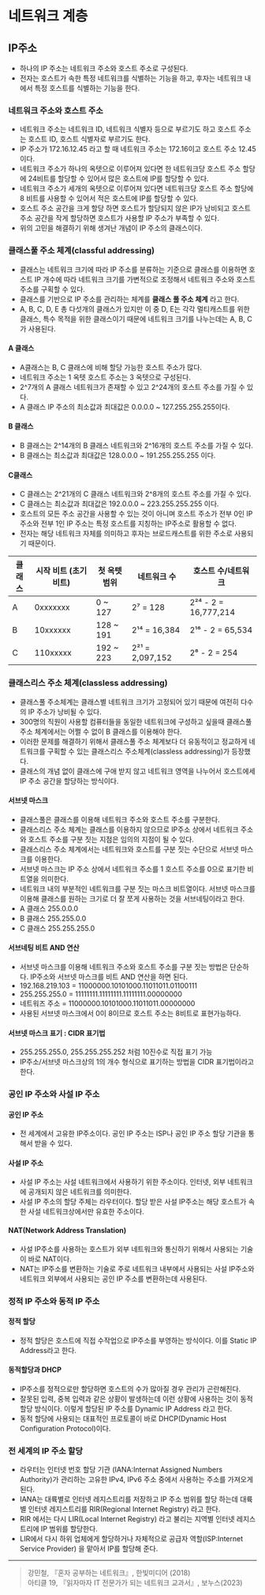 # 네트워크 계층 
## IP주소 
- 하나의 IP 주소는 네트워크 주소와 호스트 주소로 구성된다. 
- 전자는 호스트가 속한 특정 네트워크를 식별하는 기능을 하고, 후자는 네트워크 내에서 특정 호스트를 식별하는 기능을 한다.  

### 네트워크 주소와 호스트 주소 
- 네트워크 주소는 네트워크 ID, 네트워크 식별자 등으로 부르기도 하고 호스트 주소는 호스트 ID, 호스트 식별자로 부르기도 한다. 
- IP 주소가 172.16.12.45 라고 할 때 네트워크 주소는 172.16이고 호스트 주소 12.45이다.  
- 네트워크 주소가 하나의 옥텟으로 이루어져 있다면 한 네트워크당 호스트 주소 할당에 24비트를 할당할 수 있어서 많은 호스트에 IP를 할당할 수 있다. 
- 네트워크 주소가 세개의 옥텟으로 이루어져 있다면 네트워크당 호스트 주소 할당에 8 비트를 사용할 수 있어서 적은 호스트에 IP를 할당할 수 있다. 
- 호스트 주소 공간을 크게 할당 하면 호스트가 할당되지 않은 IP가 낭비되고 호스트 주소 공간을 작게 할당하면 호스트가 사용할 IP 주소가 부족할 수 있다. 
- 위의 고민을 해결하기 위해 생겨난 개념이 IP 주소의 클래스이다. 

### 클래스풀 주소 체계(classful addressing) 
- 클래스는 네트워크 크기에 따라 IP 주소를 분류하는 기준으로 클래스를 이용하면 호스트 IP 개수에 따라 네트워크 크기를 가변적으로 조정해서 네트워크 주소와 호스트 주소를 구획할 수 있다. 
- 클래스를 기반으로 IP 주소를 관리하는 체계를 **클래스 풀 주소 체계** 라고 한다. 
- A, B, C, D, E  총 다섯개의 클래스가 있지만  이 중 D, E는 각각 멀티캐스트를 위한 클래스, 특수 목적을 위한 클래스이기 때문에 네트워크 크기를 나누는데는 A, B, C가 사용된다.  

#### A 클래스 
- A클래스는 B, C 클래스에 비해 할당 가능한 호스트 주소가 많다. 
- 네트워크 주소는 1 옥텟 호스트 주소는 3 옥텟으로 구성된다. 
- 2^7개의 A 클래스 네트워크가 존재할 수 있고 2^24개의 호스트 주소를 가질 수 있다. 
- A 클래스 IP 주소의 최소값과 최대값은 0.0.0.0 ~ 127.255.255.255이다. 

#### B 클래스 
- B 클래스는 2^14개의 B 클래스 네트워크와 2^16개의 호스트 주소를 가질 수 있다. 
- B 클래스는 최소값과 최대값은 128.0.0.0 ~ 191.255.255.255 이다. 

#### C클래스 
- C 클래스는 2^21개의 C 클래스 네트워크와 2^8개의 호스트 주소를 가질 수 있다. 
- C 클래스는 최소값과 최대값은 192.0.0.0 ~ 223.255.255.255 이다.   
- 호스트의 모든 주소 공간을 사용할 수 있는 것이 아니며 호스트 주소가 전부 0인 IP 주소와 전부 1인 IP 주소는 특정 호스트를 지칭하는 IP주소로 활용할 수 없다. 
- 전자는 해당 네트워크 자체를 의미하고 후자는 브로드캐스트를 위한 주소로 사용되기 때문이다. 
  
| 클래스 | 시작 비트 (초기 비트) | 첫 옥텟 범위 | 네트워크 수| 호스트 수/네트워크 |
|--------|------------------------|--------------|------------------------|------------------------------|
| A      | 0xxxxxxx               | 0 ~ 127      | 2⁷ = 128               | 2²⁴ - 2 = 16,777,214         |
| B      | 10xxxxxx               | 128 ~ 191    | 2¹⁴ = 16,384           | 2¹⁶ - 2 = 65,534             |
| C      | 110xxxxx               | 192 ~ 223    | 2²¹ = 2,097,152        | 2⁸ - 2 = 254                 |


### 클래스리스 주소 체계(classless addressing) 
- 클래스풀 주소체계는 클래스별 네트워크 크기가 고정되어 있기 때문에 여전히 다수의 IP 주소가 낭비될 수 있다. 
- 300명의 직원이 사용할 컴퓨터들을 동일한 네트워크에 구성하고 싶을때 클래스풀 주소 체계에서는 어쩔 수 없이 B 클래스를 이용해야 한다. 
- 이러한 문제를 해결하기 위해서 클래스풀 주소 체계보다 더 유동적이고 정교하게 네트워크를 구획할 수 있는 클래스리스 주소체계(classless addressing)가 등장했다. 
- 클래스의 개념 없이 클래스에 구애 받지 않고 네트워크 영역을 나누어서 호스트에세 IP 주소 공간을 할당하는 방식이다. 
  
#### 서브넷 마스크 
- 클래스풀은 클래스를 이용해 네트워크 주소와 호스트 주소를 구분한다.
- 클래스리스 주소 체계는 클래스를 이용하지 않으므로 IP주소 상에서 네트워크 주소와 호스트 주소를 구분 짓는 지점은 임의의 지점이 될 수 있다. 
- 클래스리스 주소 체계에서는 네트워크와 호스트를 구분 짓는 수단으로 서브넷 마스크를 이용한다. 
- 서브넷 마스크는 IP 주소 상에서 네트워크 주소를 1 호스트 주소를 0으로 표기한 비트열을 의미한다. 
- 네트워크 내의 부분적인 네트워크를 구분 짓는 마스크 비트열이다. 서브넷 마스크를 이용해 클래스를 원하는 크기로 더 잘 쪼게 사용하는 것을 서브네팅이라고 한다. 
- A 클래스 255.0.0.0
- B 클래스 255.255.0.0 
- C 클래스 255.255.255.0 
  
#### 서브네팅 비트 AND 연산 
- 서브넷 마스크를 이용해 네트워크 주소와 호스트 주소를 구분 짓는 방법은 단순하다. IP주소와 서브넷 마스크를 비트 AND 연산을 하면 된다. 
- 192.168.219.103 = 11000000.10101000.11011011.01100111
- 255.255.255.0   = 11111111.11111111.11111111.00000000 
- 네트워즈 주소    = 11000000.10101000.11011011.00000000 
- 사용된 서브넷 마스크에서 0이 8이므로 호스트 주소는 8비트로 표현가능하다. 
  
#### 서브넷 마스크 표기 : CIDR 표기법 
- 255.255.255.0, 255.255.255.252 처럼 10진수로 직접 표기 가능 
- IP주소/서브넷 마스크상의 1의 개수 형식으로 표기하는 방법을 CIDR 표기법이라고 한다. 
  
### 공인 IP 주소와 사설 IP 주소 
#### 공인 IP 주소 
- 전 세계에서 고유한 IP주소이다. 공인 IP 주소는 ISP나 공인 IP 주소 할당 기관을 통해서 받을 수 있다. 

#### 사설 IP 주소 
- 사설 IP 주소는 사설 네트워크에서 사용하기 위한 주소이다. 인터넷, 외부 네트워크에 공개되지 않은 네트워크를 의미한다. 
- 사설 IP 주소의 할당 주체는 라우터이다. 할당 받은 사설 IP주소는 해당 호스트가 속한 사설 네트워크상에서만 유효한 주소이다. 

#### NAT(Network Address Translation)
- 사설 IP주소를 사용하는 호스트가 외부 네트워크와 통신하기 위해서 사용되는 기술이 바로 NAT이다. 
- NAT는 IP주소를 변환하는 기술로 주로 네트워크 내부에서 사용되는 사설 IP주소와 네트워크 외부에서 사용되는 공인 IP 주소를 변환하는데 사용된다. 

### 정적 IP 주소와 동적 IP 주소 
#### 정적 할당 
- 정적 할당은 호스트에 직접 수작업으로 IP주소를 부영하는 방식이다. 이를 Static IP Address라고 한다. 

#### 동적할당과 DHCP 
- IP주소를 정적으로만 할당하면 호스트의 수가 많아질 경우 관리가 곤란해진다. 
- 잘못된 입력, 중복 입력과 같은 상황이 발생하는데 이런 상황에 사용하는 것이 동적 할당 방식이다. 이렇게 할당된 IP 주소를 Dynamic IP Address 라고 한다. 
- 동적 할당에 사용되는 대표적인 프로토콜이 바로 DHCP(Dynamic Host Configuration Protocol)이다. 

### 전 세계의 IP 주소 할당 
- 라우터는 인터넷 번호 할당 기관 (IANA:Internat Assigned Numbers Authority)가 관리하는 고유한 IPv4, IPv6 주소 중에서 사용하는 주소를 가져오게 된다. 
- IANA는 대륙별로 인터넷 레지스트리를 저장하고 IP 주소 범위를 할당 하는데 대륙별 인터넷 레지스트리를 RIR(Regional Internet Registry) 라고 한다. 
- RIR 에서는 다시 LIR(Local Internet Registry) 라고 불리는 지역별 인터넷 레지스트리에 IP 범위를 할당한다. 
- LIR에서 다시 하위 업체에게 할당하거나 자체적으로 공급자 역할(ISP:Internet Service Provider) 을 맡아서 IP를 할당해 준다.
 
--- 
> 강민철, 『혼자 공부하는 네트워크』, 한빛미디어 (2018)    
> 아티클 19, 『읽자마자 IT 전문가가 되는 네트워크 교과서』, 보누스(2023)
